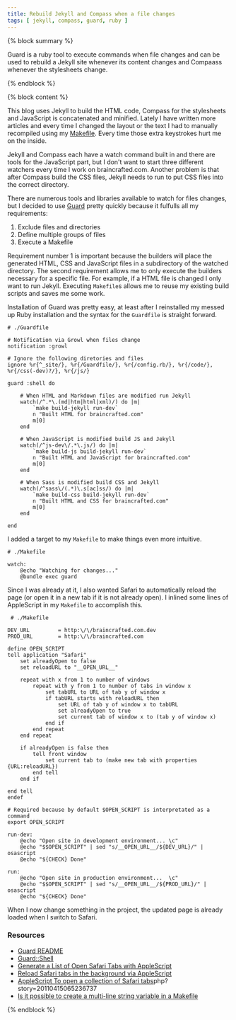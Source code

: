 ```yaml
---
title: Rebuild Jekyll and Compass when a file changes
tags: [ jekyll, compass, guard, ruby ]
---
```


{% block summary %}

Guard is a ruby tool to execute commands when file changes and can be used to rebuild a Jekyll site whenever its content changes and Compaass whenever the stylesheets change.

{% endblock %}

{% block content %}

This blog uses Jekyll to build the HTML code, Compass for the stylesheets and JavaScript is concatenated and minified. Lately I have written more articles and every time I changed the layout or the text I had to manually recompiled using my [Makefile](https://github.com/braincrafted/braincrafted.com/blob/148b44472bb39a3ad10dfc7f24b6c0e8c7c4699b/Makefile). Every time those extra keystrokes hurt me on the inside.

Jekyll and Compass each have a watch command built in and there are tools for the JavaScript part, but I don't want to start three different watchers every time I work on braincrafted.com. Another problem  is that after Compass build the CSS files, Jekyll needs to run to put CSS files into the correct directory.

There are numerous tools and libraries available to watch for files changes, but I decided to use [Guard](https://github.com/guard/guard) pretty quickly because it fulfulls all my requirements:

1. Exclude files and directories
2. Define multiple groups of files
3. Execute a Makefile

Requirement number 1 is important because the builders will place the generated HTML, CSS and JavaScript files in a subdirectory of the watched directory. The second requirement allows me to only execute the  builders necessary for a specific file. For example, if a HTML file is changed I only want to run Jekyll. Executing `Makefile`s allows me to reuse my existing build scripts and saves me some work.

Installation of Guard was pretty easy, at least after I reinstalled my messed up Ruby installation and the syntax for the `Guardfile` is straight forward.

<pre><code class="ruby"># ./Guardfile

# Notification via Growl when files change
notification :growl

# Ignore the following diretories and files
ignore %r{^_site/}, %r{/Guardfile/}, %r{/config.rb/}, %r{/code/}, %r{/css(-dev)?/}, %r{/js/}

guard :shell do

    # When HTML and Markdown files are modified run Jekyll
    watch(/^.*\.(md|htm|html|xml)/) do |m|
        `make build-jekyll run-dev`
        n "Built HTML for braincrafted.com"
        m[0]
    end

    # When JavaScript is modified build JS and Jekyll
    watch(/^js-dev\/.*\.js/) do |m|
        `make build-js build-jekyll run-dev`
        n "Built HTML and JavaScript for braincrafted.com"
        m[0]
    end

    # When Sass is modified build CSS and Jekyll
    watch(/^sass\/(.*)\.s[ac]ss/) do |m|
        `make build-css build-jekyll run-dev`
        n "Built HTML and CSS for braincrafted.com"
        m[0]
    end

end
</code></pre>

I added a target to my `Makefile` to make things even more intuitive.

<pre><code class="bash"># ./Makefile

watch:
    @echo "Watching for changes..."
    @bundle exec guard</code></pre>

Since I was already at it, I also wanted Safari to automatically reload the page (or open it in a new tab if it is not already open). I inlined some lines of AppleScript in my `Makefile` to accomplish this.

<pre><code class="bash"> # ./Makefile

DEV_URL         = http:\/\/braincrafted.com.dev
PROD_URL        = http:\/\/braincrafted.com

define OPEN_SCRIPT
tell application "Safari"
    set alreadyOpen to false
    set reloadURL to "__OPEN_URL__"

    repeat with x from 1 to number of windows
        repeat with y from 1 to number of tabs in window x
            set tabURL to URL of tab y of window x
            if tabURL starts with reloadURL then
                set URL of tab y of window x to tabURL
                set alreadyOpen to true
                set current tab of window x to (tab y of window x)
            end if
        end repeat
    end repeat

    if alreadyOpen is false then
        tell front window
            set current tab to (make new tab with properties {URL:reloadURL})
        end tell
    end if

end tell
endef

# Required because by default $OPEN_SCRIPT is interpretated as a command
export OPEN_SCRIPT

run-dev:
    @echo "Open site in development environment... \c"
    @echo "$$OPEN_SCRIPT" | sed "s/__OPEN_URL__/${DEV_URL}/" | osascript
    @echo "${CHECK} Done"

run:
    @echo "Open site in production environment...  \c"
    @echo "$$OPEN_SCRIPT" | sed "s/__OPEN_URL__/${PROD_URL}/" | osascript
    @echo "${CHECK} Done"</code></pre>

When I now change something in the project, the updated page is already loaded when I switch to Safari.

### Resources

- [Guard README](https://github.com/guard/guard/blob/master/README.md)
- [Guard::Shell](https://github.com/guard/guard-shell)
- [Generate a List of Open Safari Tabs with AppleScript](http://mac.tutsplus.com/tutorials/automation/create-a-list-of-open-safari-tabs-with-applescript/)
- [Reload Safari tabs in the background via AppleScript](http://hints.macworld.com/article.php?story=20090526225003768)
- [AppleScript To open a collection of Safari tabs](http://hints.macworld.com/article.)php?story=20110415065236737
- [Is it possible to create a multi-line string variable in a Makefile](http://stackoverflow.com/questions/649246/is-it-possible-to-create-a-multi-line-string-variable-in-a-makefile)

{% endblock %}
